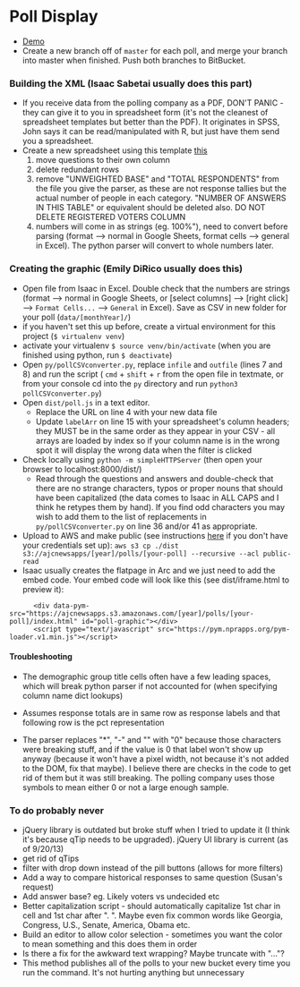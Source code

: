 # Poll Display
- [Demo](https://www.ajc.com/politics/interactive-poll-of-georgia-voters-november-2023/RRS6JWIK2JGWDDV6OWDTGIN4WU/)
- Create a new branch off of `master` for each poll, and merge your branch into master when finished. Push both branches to BitBucket.

### Building the XML (Isaac Sabetai usually does this part)
- If you receive data from the polling company as a PDF, DON'T PANIC - they can give it to you in spreadsheet form (it's not the cleanest of spreadsheet templates but better than the PDF). It originates in SPSS, John says it can be read/manipulated with R, but just have them send you a spreadsheet.
- Create a new spreadsheet using this template <a href="https://docs.google.com/spreadsheets/d/1Jr_sDRJTEBg3BDvQ8JGH5IhBl34TaE2QP4ZGxD2C398/edit?usp=sharing">this</a>
	1. move questions to their own column
	2. delete redundant rows
	3. remove "UNWEIGHTED BASE" and "TOTAL RESPONDENTS" from the file you give the parser, as these are not response tallies but the actual number of people in each category. "NUMBER OF ANSWERS IN THIS TABLE" or equivalent should be deleted also. DO NOT DELETE REGISTERED VOTERS COLUMN
	4. numbers will come in as strings (eg. 100%"), need to convert before parsing (format --> normal in Google Sheets, format cells --> general in Excel). The python parser will convert to whole numbers later.
  
### Creating the graphic (Emily DiRico usually does this)
- Open file from Isaac in Excel. Double check that the numbers are strings (format --> normal in Google Sheets, or [select columns] --> [right click] --> `Format Cells...` --> `General` in Excel). Save as CSV in new folder for your poll (`data/[monthYear]/`)
- if you haven't set this up before, create a virtual environment for this project (`$ virtualenv venv`)
- activate your virtualenv `$ source venv/bin/activate` (when you are finished using python, run `$ deactivate`)
- Open `py/pollCSVconverter.py`, replace `infile` and `outfile` (lines 7 and 8) and run the script ( `cmd` + `shift` + `r` from the open file in textmate, or from your console cd into the `py` directory and run `python3 pollCSVconverter.py`)
- Open `dist/poll.js` in a text editor.
    * Replace the URL on line 4 with your new data file
    * Update `labelArr` on line 15 with your spreadsheet's column headers; they MUST be in the same order as they appear in your CSV - all arrays are loaded by index so if your column name is in the wrong spot it will display the wrong data when the filter is clicked
- Check locally using `python -m simpleHTTPServer` (then open your browser to localhost:8000/dist/)
    * Read through the questions and answers and double-check that there are no strange characters, typos or proper nouns that should have been capitalized (the data comes to Isaac in ALL CAPS and I think he retypes them by hand). If you find odd characters you may wish to add them to the list of replacements in  `py/pollCSVconverter.py` on line 36 and/or 41 as appropriate.
- Upload to AWS and make public (see instructions [here](https://bitbucket.org/ajcnewsapp/news-apps-team-wiki/wiki/Setting%20up%20deployment%20credentials%20for%20our%20ajcnewsapp%20AWS%20s3%20account) if you don't have your credentials set up): `aws s3 cp ./dist s3://ajcnewsapps/[year]/polls/[your-poll] --recursive --acl public-read`
- Isaac usually creates the flatpage in Arc and we just need to add the embed code. Your embed code will look like this (see dist/iframe.html to preview it): 
```
      <div data-pym-src="https://ajcnewsapps.s3.amazonaws.com/[year]/polls/[your-poll]/index.html" id="poll-graphic"></div>
      <script type="text/javascript" src="https://pym.nprapps.org/pym-loader.v1.min.js"></script>
```


#### Troubleshooting
- The demographic group title cells often have a few leading spaces, which will break python parser if not accounted for (when specifying column name dict lookups)

- Assumes response totals are in same row as response labels and that following row is the pct representation

- The parser replaces "*", "-" and "" with "0" because those characters were breaking stuff, and if the value is 0 that label won't show up anyway (because it won't have a pixel width, not because it's not added to the DOM, fix that maybe). I believe there are checks in the code to get rid of them but it was still breaking. The polling company uses those symbols to mean either 0 or not a large enough sample.


### To do probably never
- jQuery library is outdated but broke stuff when I tried to update it (I think it's because qTip needs to be upgraded). jQuery UI library is current (as of 9/20/13)
- get rid of qTips
- filter with drop down instead of the pill buttons (allows for more filters)
- Add a way to compare historical responses to same question (Susan's request)
- Add answer base? eg. Likely voters vs undecided etc
- Better capitalization script - should automatically capitalize 1st char in cell and 1st char after ". ". Maybe even fix common words like Georgia, Congress, U.S., Senate, America, Obama etc.
- Build an editor to allow color selection - sometimes you want the color to mean something and this does them in order
- Is there a fix for the awkward text wrapping? Maybe truncate with "..."?
- This method publishes all of the polls to your new bucket every time you run the command. It's not hurting anything but unnecessary
